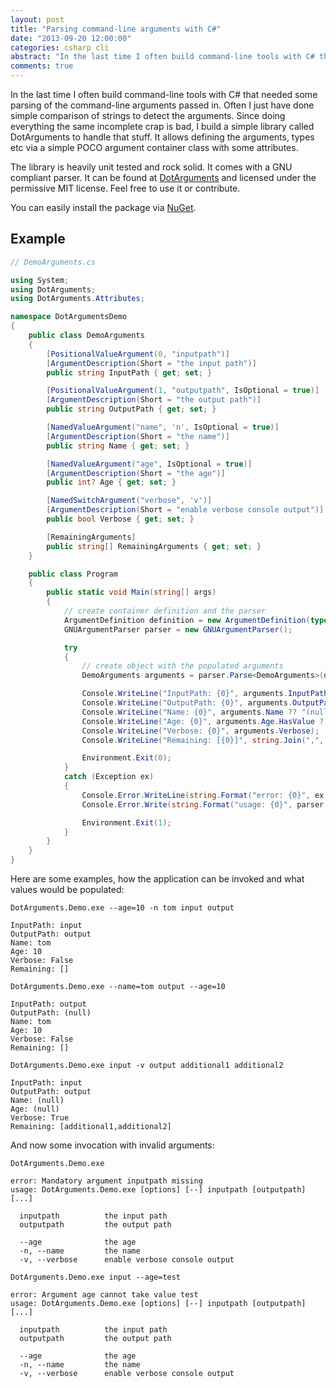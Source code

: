 ```yaml
---
layout: post
title: "Parsing command-line arguments with C#"
date: "2013-09-20 12:00:00"
categories: csharp cli
abstract: "In the last time I often build command-line tools with C# that needed some parsing of the command-line arguments passed in. Often I just have done simple comparison of strings to detect the arguments..."
comments: true
---
```


In the last time I often build command-line tools with C# that needed some parsing of the command-line arguments passed in. Often I just have done simple comparison of strings to detect the arguments. Since doing everything the same incomplete crap is bad, I build a simple library called DotArguments to handle that stuff. It allows defining the arguments, types etc via a simple POCO argument container class with some attributes.

The library is heavily unit tested and rock solid. It comes with a GNU compliant parser. It can be found at [DotArguments](https://github.com/choffmeister/DotArguments) and licensed under the permissive MIT license. Feel free to use it or contribute.

You can easily install the package via [NuGet](http://www.nuget.org/packages/DotArguments/).

## Example

``` csharp
// DemoArguments.cs

using System;
using DotArguments;
using DotArguments.Attributes;

namespace DotArgumentsDemo
{
    public class DemoArguments
    {
        [PositionalValueArgument(0, "inputpath")]
        [ArgumentDescription(Short = "the input path")]
        public string InputPath { get; set; }

        [PositionalValueArgument(1, "outputpath", IsOptional = true)]
        [ArgumentDescription(Short = "the output path")]
        public string OutputPath { get; set; }

        [NamedValueArgument("name", 'n', IsOptional = true)]
        [ArgumentDescription(Short = "the name")]
        public string Name { get; set; }

        [NamedValueArgument("age", IsOptional = true)]
        [ArgumentDescription(Short = "the age")]
        public int? Age { get; set; }

        [NamedSwitchArgument("verbose", 'v')]
        [ArgumentDescription(Short = "enable verbose console output")]
        public bool Verbose { get; set; }

        [RemainingArguments]
        public string[] RemainingArguments { get; set; }
    }

    public class Program
    {
        public static void Main(string[] args)
        {
            // create container definition and the parser
            ArgumentDefinition definition = new ArgumentDefinition(typeof(DemoArguments));
            GNUArgumentParser parser = new GNUArgumentParser();

            try
            {
                // create object with the populated arguments
                DemoArguments arguments = parser.Parse<DemoArguments>(definition, args);

                Console.WriteLine("InputPath: {0}", arguments.InputPath ?? "(null)");
                Console.WriteLine("OutputPath: {0}", arguments.OutputPath ?? "(null)");
                Console.WriteLine("Name: {0}", arguments.Name ?? "(null)");
                Console.WriteLine("Age: {0}", arguments.Age.HasValue ? arguments.Age.Value.ToString() : "(null)");
                Console.WriteLine("Verbose: {0}", arguments.Verbose);
                Console.WriteLine("Remaining: [{0}]", string.Join(",", arguments.RemainingArguments));

                Environment.Exit(0);
            }
            catch (Exception ex)
            {
                Console.Error.WriteLine(string.Format("error: {0}", ex.Message));
                Console.Error.Write(string.Format("usage: {0}", parser.GenerateUsageString(definition)));

                Environment.Exit(1);
            }
        }
    }
}
```

Here are some examples, how the application can be invoked and what values would be populated:

``` text
DotArguments.Demo.exe --age=10 -n tom input output

InputPath: input
OutputPath: output
Name: tom
Age: 10
Verbose: False
Remaining: []
```

``` text
DotArguments.Demo.exe --name=tom output --age=10

InputPath: output
OutputPath: (null)
Name: tom
Age: 10
Verbose: False
Remaining: []
```

``` text
DotArguments.Demo.exe input -v output additional1 additional2

InputPath: input
OutputPath: output
Name: (null)
Age: (null)
Verbose: True
Remaining: [additional1,additional2]
```

And now some invocation with invalid arguments:

``` text
DotArguments.Demo.exe

error: Mandatory argument inputpath missing
usage: DotArguments.Demo.exe [options] [--] inputpath [outputpath] [...]

  inputpath          the input path
  outputpath         the output path

  --age              the age
  -n, --name         the name
  -v, --verbose      enable verbose console output
```

``` text
DotArguments.Demo.exe input --age=test

error: Argument age cannot take value test
usage: DotArguments.Demo.exe [options] [--] inputpath [outputpath] [...]

  inputpath          the input path
  outputpath         the output path

  --age              the age
  -n, --name         the name
  -v, --verbose      enable verbose console output
```
